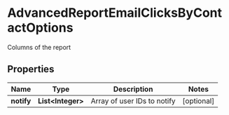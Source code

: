 

# AdvancedReportEmailClicksByContactOptions

Columns of the report

## Properties

| Name | Type | Description | Notes |
|------------ | ------------- | ------------- | -------------|
|**notify** | **List&lt;Integer&gt;** | Array of user IDs to notify |  [optional] |



